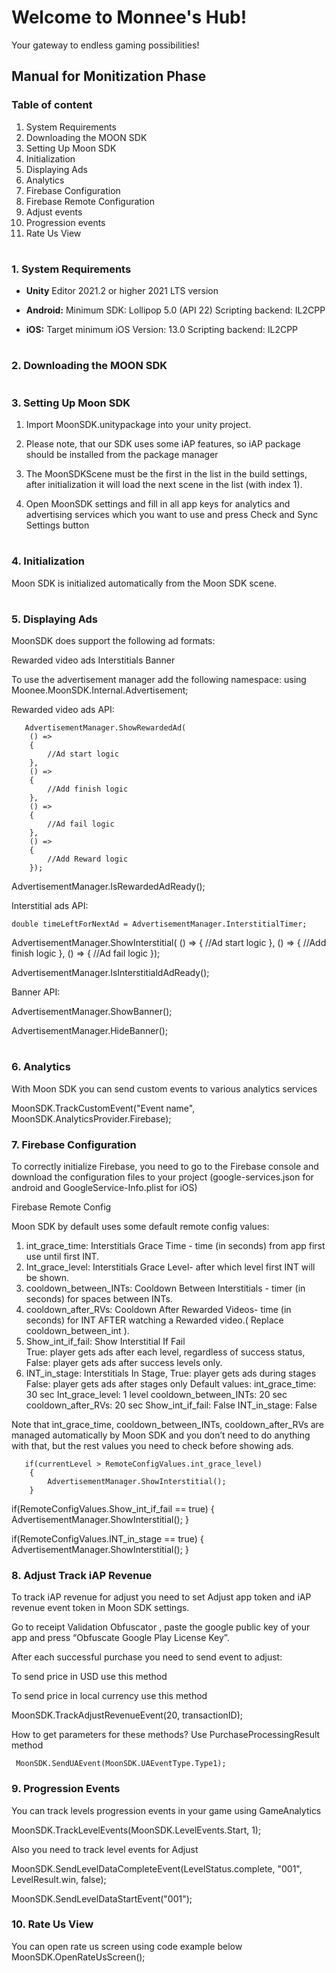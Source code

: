 # Welcome to Monnee's Hub!
Your gateway to endless gaming possibilities!

## Manual for Monitization Phase
### Table of content 
  1. System Requirements
  2. Downloading the MOON SDK
  3. Setting Up Moon SDK
  4. Initialization
  5. Displaying Ads
  6. Analytics
  7. Firebase Configuration
  8. Firebase Remote Configuration
  9. Adjust events
  10. Progression events
  11. Rate Us View

  #
 ### 1. System Requirements

- **Unity** Editor 2021.2 or higher 2021 LTS version

- **Android:**
Minimum SDK: Lollipop 5.0 (API 22)
Scripting backend: IL2CPP

- **iOS:**
Target minimum iOS Version: 13.0
Scripting backend: IL2CPP
#
### 2. Downloading the MOON SDK

#
### 3. Setting Up Moon SDK

  1. Import MoonSDK.unitypackage into your unity project.
  
  2. Please note, that our SDK uses some iAP features, so iAP package should be installed from the package manager
  
  3. The MoonSDKScene must be the first in the list in the build settings, after initialization it will load the next scene in the list (with index 1).
     
  5. Open MoonSDK settings and fill in all app keys for analytics and advertising services which you want to use and press Check and Sync Settings button

#    
### 4. Initialization

Moon SDK is initialized automatically from the Moon SDK scene.
#
### 5. Displaying Ads

MoonSDK does support the following ad formats:

Rewarded video ads
Interstitials
Banner

To use the advertisement manager add the following namespace: 
using Moonee.MoonSDK.Internal.Advertisement;

Rewarded video ads API:

       AdvertisementManager.ShowRewardedAd(
        () => 
        {
            //Ad start logic
        },
        () =>
        {
            //Add finish logic
        },
        () =>
        {
            //Ad fail logic
        },
        () =>
        {
            //Add Reward logic
        });


AdvertisementManager.IsRewardedAdReady();

Interstitial ads API:

    double timeLeftForNextAd = AdvertisementManager.InterstitialTimer;

 AdvertisementManager.ShowInterstitial(
        () =>
        {
            //Ad start logic
        },
        () =>
        {
            //Add finish logic
        },
        () =>
        {
            //Ad fail logic
        });

 AdvertisementManager.IsInterstitialdAdReady();

Banner API:

 AdvertisementManager.ShowBanner();

  AdvertisementManager.HideBanner();


#
### 6. Analytics

With Moon SDK you can send custom events to various analytics services

 MoonSDK.TrackCustomEvent("Event name", MoonSDK.AnalyticsProvider.Firebase);
    

### 7. Firebase Configuration

To correctly initialize Firebase, you need to go to the Firebase console and download the configuration files to your project (google-services.json for android and GoogleService-Info.plist for iOS)

Firebase Remote Config 

Moon SDK by default uses some default remote config values:

1. int_grace_time: Interstitials Grace Time - time (in seconds) from app first use until first INT.
2. Int_grace_level: Interstitials Grace Level-  after which level first INT will be shown.
3. cooldown_between_INTs: Cooldown Between Interstitials -  timer (in seconds) for spaces between INTs.
4. cooldown_after_RVs: Cooldown After Rewarded Videos- time (in seconds) for INT AFTER watching a Rewarded video.( Replace cooldown_between_int ).
5. Show_int_if_fail: Show Interstitial If Fail 	
True: player gets ads after each level, regardless of success status,
False:  player gets ads after success levels only.
6. INT_in_stage: Interstitials In Stage,
True: player gets ads during stages
False: player gets ads after stages only
Default values:
int_grace_time: 30 sec
Int_grace_level: 1 level
cooldown_between_INTs: 20 sec
 cooldown_after_RVs: 20 sec
Show_int_if_fail: False
 INT_in_stage: False

Note that int_grace_time, cooldown_between_INTs, cooldown_after_RVs are managed automatically by Moon SDK and you don’t need to do anything with that, but the rest values you need to check before showing ads.


       if(currentLevel > RemoteConfigValues.int_grace_level)
        {
            AdvertisementManager.ShowInterstitial();
        }



if(RemoteConfigValues.Show_int_if_fail == true)
        {
            AdvertisementManager.ShowInterstitial();
        }


  if(RemoteConfigValues.INT_in_stage == true)
        {
            AdvertisementManager.ShowInterstitial();
        }
### 8. Adjust Track iAP Revenue


To track iAP revenue for adjust you need to set Adjust app token and iAP revenue event token in Moon SDK settings.

Go to receipt Validation Obfuscator , paste the google public key of your app and press “Obfuscate Google Play License Key”.

After each successful purchase you need to send event to adjust:






To send price in USD use this method

To send price in local currency use this method

MoonSDK.TrackAdjustRevenueEvent(20, transactionID);

How to get parameters for these methods?  Use PurchaseProcessingResult method


     MoonSDK.SendUAEvent(MoonSDK.UAEventType.Type1);

### 9. Progression Events

You can track levels progression events in your game using GameAnalytics



MoonSDK.TrackLevelEvents(MoonSDK.LevelEvents.Start, 1);

Also you need to track level events for Adjust


 MoonSDK.SendLevelDataCompleteEvent(LevelStatus.complete, "001", LevelResult.win, false);


MoonSDK.SendLevelDataStartEvent("001");

### 10. Rate Us View

You can open rate us screen using code example below
 MoonSDK.OpenRateUsScreen();




  

